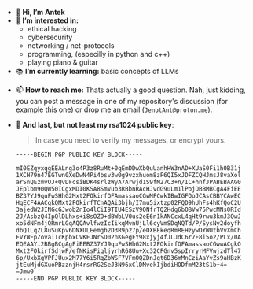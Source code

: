 - 👋 **Hi, I’m Antek**
- 👀 **I’m interested in:**
  - ethical hacking
  - cybersecurity
  - networking / net-protocols
  - programming, (especilly in python and c++)
  - playing piano & guitar
- 📚 **I’m currently learning:** basic concepts of LLMs
<!---neural networks' architecture--->
- 📫 **How to reach me:** Thats actually a good question. Nah, just kidding, you can post a message in one of my repository's discussion (for example this one) or drop me an email (`JenotAnt@proton.me`).
- 🔑 **And last, but not least my rsa1024 public key**:
  > In case you need to verify my messages, or encrypt yours.
  
  ```
  -----BEGIN PGP PUBLIC KEY BLOCK-----
  
  mI0EZqyxqgEEALng3o4P3z8RuMt+0qEmDDwXbQuUanhHW3nAD+XUaS0Fi1h0B31j
  1XCH79n47EGTwn0XeDwN4Pi4bsv3w0g9vzxhuom8zF6QI5xJDFZCQHJmsJ8vaXol
  arSnQEzmvOJ+QvDFcsiBDK4srlzWyA7Arwjd1S9fM27C3+n/IC+hnfJPABEBAAG0
  JEplbm90QW50ICgxMDI0KSA8SmVub3RBbnRAcHJvdG9uLm1lPojOBBMBCgA4FiEE
  BZ37YJ9quFwSHhG2Mxt2FOkirfQFAmassaoCGwMFCwkIBwIGFQoJCAsCBBYCAwEC
  HgECF4AACgkQMxt2FOkirfTCnAQAi3bjh/I7mu5ixtzp02FQD9hUhFs4hKfQoC2U
  3ajedW2JINGcGJwob2nIo4lCiI9TIU4ESzV9ONfrTQ2Hdg6bOBVw75PwcMNs0RId
  2J/AsbzQ4IpQlDLhxs+i8sOZO+dBWbLV0us2eE6n1kANCcxL4qHt9rwu3kmJ3QwJ
  xo5dNFm4jQRmrLGqAQQAvlfwzIcIikqMvnUjLl6cyVmSDqNQTd/P/SysNy2doyfh
  dbQ1LqZL8uSuKpv6DNXULEemgh2D3R9p27p/eOXBEkeqRmREHzywDYWUtbVvXmCh
  FVYWFpZovaIIcKpbxCVKFJNrSD02nKGegFY98xjyj4fJLJdC6r7E8i5o2/PLx/0A
  EQEAAYi2BBgBCgAgFiEEBZ37YJ9quFwSHhG2Mxt2FOkirfQFAmassaoCGwwACgkQ
  Mxt2FOkirfSdjwP/efNKisFiqljyrhR68Uu+Xc32CFGnv5spIrryrMFVwjzdTl47
  6p/UxbXgVPFJUux2M77Y6i5RqZbWSF7VFmOQZDnJgt6D36mMnCziAaYvZs9aHBzK
  jtEuMjdGXuoPBzznjH4rsrRG2SeJ3N96xClDMvekIjbdiHODfmM23tS1b+4=
  =Jmw0
  -----END PGP PUBLIC KEY BLOCK-----
  ```

<!---
JENOT-ANT/JENOT-ANT is a ✨ special ✨ repository because its `README.md` (this file) appears on your GitHub profile.
You can click the Preview link to take a look at your changes.
--->
